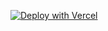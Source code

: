 [![Deploy with Vercel](https://vercel.com/button)](https://vercel.com/new/clone?repository-url=https%3A%2F%2Fgithub.com%2Ffuwei99%2FNew-York.git&project-name=abacus2api&repository-name=abacus2api)
